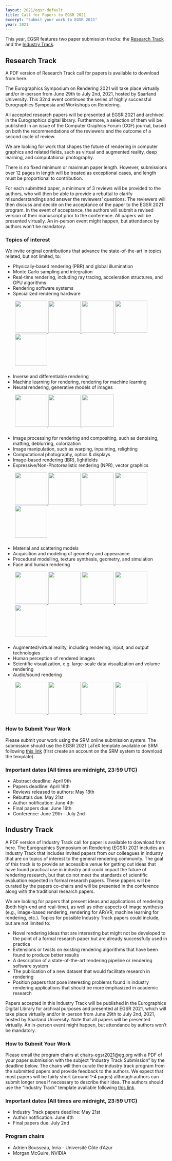 ```yaml
---
layout: 2021/egsr-default
title: Call for Papers to EGSR 2021
excerpt: "Submit your work to EGSR 2021"
year: 2021
---
```



This year, EGSR features two paper submission tracks: the <a href="#research">Research Track</a> and the <a href="#industry">Industry Track</a>.

<a id="research"></a>

## Research Track

A PDF version of Research Track call for papers is available to download from here.

The Eurographics Symposium on Rendering 2021 will take place virtually and/or in-person from June 29th to July 2nd, 2021, hosted by Saarland University. This 32nd event continues the series of highly successful Eurographics Symposia and Workshops on Rendering.

All accepted research papers will be presented at EGSR 2021 and archived in the Eurographics digital library. Furthermore, a selection of them will be published in an issue of the Computer Graphics Forum (CGF) journal, based on both the recommendations of the reviewers and the outcome of a second cycle of review.

We are looking for work that shapes the future of rendering in computer graphics and related fields, such as virtual and augmented reality, deep learning, and computational photography.

There is no fixed minimum or maximum paper length. However, submissions over 12 pages in length will be treated as exceptional cases, and length must be proportional to contribution.

For each submitted paper, a minimum of 3 reviews will be provided to the authors, who will then be able to provide a rebuttal to clarify misunderstandings and answer the reviewers’ questions. The reviewers will then discuss and decide on the acceptance of the paper to the EGSR 2021 program. In the event of acceptance, the authors will submit a revised version of their manuscript prior to the conference. All papers will be presented virtually. An in-person event might happen, but attendance by authors won’t be mandatory.

### Topics of interest

We invite original contributions that advance the state-of-the-art in topics related, but not limited, to:

- Physically-based rendering (PBR) and global illumination
- Monte Carlo sampling and integration
- Real-time rendering, including ray tracing, acceleration structures, and GPU algorithms
- Rendering software systems
- Specialized rendering hardware

<div style="padding-left: 30px; padding-bottom: 10px;" >
<a href="http://cg.ivd.kit.edu/uplifting.php" target="_blank" rel="noopener noreferrer">
    <img src="../banner/fluorescence.png" height="100">
</a>
<a href="https://eheitzresearch.wordpress.com/792-2/" target="_blank" rel="noopener noreferrer">
    <img src="../banner/trianglecut.png" height="100">
</a>
<a href="https://cs.dartmouth.edu/~wjarosz/publications/marco19progressive.html" target="_blank" rel="noopener noreferrer">
    <img src="../banner/photon_beams.jpg" height="100">
</a>
<a href="http://cim.mcgill.ca/~derek/publication.html?id=87" target="_blank" rel="noopener noreferrer">
    <img src="../banner/Impulse-Volume-Baking.png" height="100">
</a>
<a href="https://casual-effects.com/research/Hart2020Sampling/index.html" target="_blank" rel="noopener noreferrer">
    <img src="../banner/dragon_sampling.png" height="100">
</a>
</div>

- Inverse and differentiable rendering
- Machine learning for rendering, rendering for machine learning
- Neural rendering, generative models of images


<div style="padding-left: 30px; padding-bottom: 10px;">
<a href="https://users.cg.tuwien.ac.at/zsolnai/gfx/photorealistic-material-editing/" target="_blank" rel="noopener noreferrer">
    <img src="../banner/learning_image_manip.jpg" height="100">
</a>
<a href="https://github.com/viscom-ulm/GINN" target="_blank" rel="noopener noreferrer">
    <img src="../banner/learning_transport.jpg" height="100">
</a>
<a href="https://team.inria.fr/graphdeco/fr/projects/large-scale-materials/" target="_blank" rel="noopener noreferrer">
    <img src="../banner/learning_svbrdf.png" height="100">
</a>
</div>

- Image processing for rendering and compositing, such as denoising, matting, deblurring, colorization
- Image manipulation, such as warping, inpainting, relighting
- Computational photography, optics &amp; displays
- Image-based rendering (IBR), lightfields
- Expressive/Non-Photorealistic rendering (NPR), vector graphics


<div style="padding-left: 30px; padding-bottom: 10px;">
<a href="http://wp.doc.ic.ac.uk/rgi/project/single-shot-layered-reflectance-separation-using-a-polarized-light-field-camera/" target="_blank" rel="noopener noreferrer">
    <img src="../banner/lightfield_camera.jpg" height="100">
</a>
<a href="http://hhoppe.com/proj/videomorph/" target="_blank" rel="noopener noreferrer">
    <img src="../banner/videomorph.jpg" height="100">
</a>
<a href="https://dcgi.fel.cvut.cz/home/sykorad/cmn.html" target="_blank" rel="noopener noreferrer">
    <img src="../banner/color_me_noisy.png" height="100">
</a>
<a href="https://github.com/luanfujun/deep-painterly-harmonization" target="_blank" rel="noopener noreferrer">
    <img src="../banner/deep_painterly.png" height="100">
</a>
<a href="https://github.com/chufengxiao/Example-based-Colorization-via-Dense-Encoding-Pyramids" target="_blank" rel="noopener noreferrer">
    <img src="../banner/colorization.png" height="100">
</a>
</div>


- Material and scattering models
- Acquisition and modeling of geometry and appearance
- Procedural modelling, texture synthesis, geometry, and simulation
- Face and human rendering

<div style="padding-left: 30px; padding-bottom: 10px;">
<a href="https://pure.york.ac.uk/portal/en/publications/practical-measurement-and-reconstruction-of-spectral-skin-reflectance(74f105b8-c195-45da-b1fa-b55e3b0129b6).html">
    <img src="../banner/skin.png" height="100">
</a>
<a href="https://www.cs.cornell.edu/projects/ctcloth/#proc-egsr17" target="_blank" rel="noopener noreferrer">
    <img src="../banner/fibers.jpg" height="100">
</a>
<a href="https://cg.cs.uni-bonn.de/en/publications/paper-details/kneiphof-2019-iridescence/" target="_blank" rel="noopener noreferrer">
    <img src="../banner/iridescence.png" height="100">
</a>
<a href="https://shuangz.com/projects/stocmed-egsr20/" target="_blank" rel="noopener noreferrer">
    <img src="../banner/granular.png" height="100">
</a>
<a href="http://www.cs.wm.edu/~ppeers/showPublication.php?id=Bieron:2020:ABF" target="_blank" rel="noopener noreferrer">
    <img src="../banner/brdf.png" height="100">
</a>
</div>

- Augmented/virtual reality, including rendering, input, and output technologies
- Human perception of rendered images
- Scientific visualization, e.g. large-scale data visualization and volume rendering
- Audio/sound rendering

<div style="padding-left: 30px; padding-bottom: 10px;">
<a href="https://www.lgdv.tf.fau.de/publicationen/adaptive-temporal-sampling-for-volumetric-path-tracing-of-medical-data/" target="_blank" rel="noopener noreferrer">
    <img src="../banner/medical.png" height="100">
</a>
<a href="https://research.nvidia.com/publication/filtering-environment-illumination-interactive-physically-based-rendering-mixed-reality" target="_blank" rel="noopener noreferrer">
    <img src="../banner/augmented_reality.png" height="100">
</a>
<a href="https://graphics.tudelft.nl/Publications-new/2015/KRMES15/" target="_blank" rel="noopener noreferrer">
    <img src="../banner/perception.png" height="100">
</a>
<a href="https://onlinelibrary.wiley.com/doi/abs/10.1111/cgf.13152" target="_blank" rel="noopener noreferrer">
    <img src="../banner/solar_exposure.png" height="100">
</a>
</div>



### How to Submit Your Work

Please submit your work using the SRM online submission system. The submission should use the EGSR 2021 LaTeX template available on SRM following [this link](https://srmv2.eg.org/COMFy/Conference/SR_2021/GetConferenceFile?fileID=12114) (first create an account on the SRM system to download the template).

### Important dates (All times are midnight, 23:59 UTC)

- Abstract deadline: April 9th
- Papers deadline: April 16th
- Reviews released to authors: May 18th
- Rebuttals due: May 21st
- Author notification: June 4th
- Final papers due: June 16th
- Conference: June 29th - July 2nd

<a id="industry"></a>

## Industry Track

A PDF version of Industry Track call for paper is available to download from here.
The Eurographics Symposium on Rendering (EGSR) 2021 includes an Industry Track that includes invited papers from our colleagues in industry that are on topics of interest to the general rendering community. The goal of this track is to provide an accessible venue for getting out ideas that have found practical use in industry and could impact the future of rendering research, but that do not meet the standards of scientific evaluation expected in formal research papers. These papers will be curated by the papers co-chairs and will be presented in the conference along with the traditional research papers.

We are looking for papers that present ideas and applications of rendering (both high-end and real-time), as well as other aspects of image synthesis (e.g., image-based rendering, rendering for AR/VR, machine learning for rendering, etc.). Topics for possible Industry Track papers could include, but are not limited to:

- Novel rendering ideas that are interesting but might not be developed to the point of a formal research paper but are already successfully used in practice
- Extensions or twists on existing rendering algorithms that have been found to produce better results
- A description of a state-of-the-art rendering pipeline or rendering software system
- The publication of a new dataset that would facilitate research in rendering
- Position papers that pose interesting problems found in industry rendering applications that should be more emphasized in academic research

Papers accepted in this Industry Track will be published in the Eurographics Digital Library for archival purposes and presented at EGSR 2021, which will take place virtually and/or in-person from June 29th to July 2nd, 2021, hosted by Saarland University. Note that all papers will be presented virtually. An in-person event might happen, but attendance by authors won’t be mandatory.

### How to Submit Your Work

Please email the program chairs at chairs-egsr2021@eg.org with a PDF of your paper submission with the subject “Industry Track Submission” by the deadline below. The chairs will then curate the industry track program from the submitted papers and provide feedback to the authors. We expect that most papers will be fairly short (around 1-4 pages) although authors can submit longer ones if necessary to describe their idea. The authors should use the “Industry Track” template available following [this link](https://srmv2.eg.org/COMFy/Conference/SR_2021/GetConferenceFile?fileID=12115).

### Important dates (All times are midnight, 23:59 UTC)

- Industry Track papers deadline: May 21st
- Author notification: June 4th
- Final papers due: July 2nd

### Program chairs
- Adrien Bousseau, Inria - Université Côte d’Azur
- Morgan McGuire, NVIDIA
